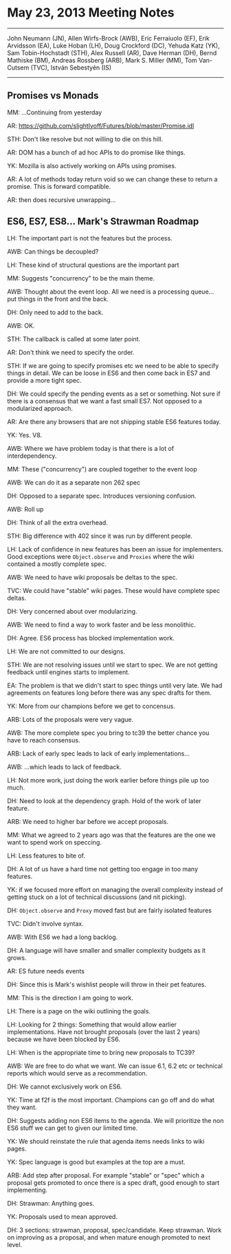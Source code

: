 # May 23, 2013 Meeting Notes
-----

John Neumann (JN), Allen Wirfs-Brock (AWB), Eric Ferraiuolo (EF), Erik Arvidsson (EA), Luke Hoban (LH), Doug Crockford (DC), Yehuda Katz (YK), Sam Tobin-Hochstadt (STH), Alex Russell (AR), Dave Herman (DH), Bernd Mathiske (BM), Andreas Rossberg (ARB), Mark S. Miller (MM), Tom Van-Cutsem (TVC), István Sebestyén (IS)

-----

## Promises vs Monads

MM: ...Continuing from yesterday

AR: https://github.com/slightlyoff/Futures/blob/master/Promise.idl

STH: Don't like resolve but not willing to die on this hill.

AR: DOM has a bunch of ad hoc APIs to do promise like things.

YK: Mozilla is also actively working on APIs using promises.

AR: A lot of methods today return void so we can change these to return a promise. This is forward compatible.

AR: then does recursive unwrapping...

## ES6, ES7, ES8... Mark's Strawman Roadmap

LH: The important part is not the features but the process.

AWB: Can things be decoupled?

LH: These kind of structural questions are the important part

MM: Suggests "concurrency" to be the main theme.

AWB: Thought about the event loop. All we need is a processing queue... put things in the front and the back.

DH: Only need to add to the back.

AWB: OK.

STH: The callback is called at some later point.

AR: Don't think we need to specify the order.

STH: If we are going to specify promises etc we need to be able to specify things in detail. We can be loose in ES6 and then come back in ES7 and provide a more tight spec.

DH: We could specify the pending events as a set or something. Not sure if there is a consensus that we want a fast small ES7. Not opposed to a modularized approach.

AR: Are there any browsers that are not shipping stable ES6 features today.

YK: Yes. V8.

AWB: Where we have problem today is that there is a lot of interdependency.

MM: These ("concurrency") are coupled together to the event loop

AWB: We can do it as a separate non 262 spec

DH: Opposed to a separate spec. Introduces versioning confusion.

AWB: Roll up

DH: Think of all the extra overhead.

STH: Big difference with 402 since it was run by different people.

LH: Lack of confidence in new features has been an issue for implementers. Good exceptions were `Object.observe` and `Proxies` where the wiki contained a mostly complete spec.

AWB: We need to have wiki proposals be deltas to the spec.

TVC: We could have "stable" wiki pages. These would have complete spec deltas.

DH: Very concerned about over modularizing.

AWB: We need to find a way to work faster and be less monolithic.

DH: Agree. ES6 process has blocked implementation work.

LH: We are not committed to our designs.

STH: We are not resolving issues until we start to spec. We are not getting feedback until engines starts to implement.

EA: The problem is that we didn't start to spec things until very late. We had agreements on features long before there was any spec drafts for them.

YK: More from our champions before we get to concensus.

ARB: Lots of the proposals were very vague.

AWB: The more complete spec you bring to tc39 the better chance you have to reach consensus.

ARB: Lack of early spec leads to lack of early implementations...

AWB: ...which leads to lack of feedback.

LH: Not more work, just doing the work earlier before things pile up too much.

DH: Need to look at the dependency graph. Hold of the work of later feature.

ARB: We need to higher bar before we accept proposals.

MM: What we agreed to 2 years ago was that the features are the one we want to spend work on speccing.

LH: Less features to bite of.

DH: A lot of us have a hard time not getting too engage in too many features.

YK: if we focused more effort on managing the overall complexity instead of getting stuck on a lot of technical discussions (and nit picking).

DH: `Object.observe` and `Proxy` moved fast but are fairly isolated features

TVC: Didn't involve syntax.

AWB: With ES6 we had a long backlog.

DH: A language will have smaller and smaller complexity budgets as it grows.

AR: ES future needs events

DH: Since this is Mark's wishlist people will throw in their pet features.

MM: This is the direction I am going to work.

LH: There is a page on the wiki outlining the goals.

LH: Looking for 2 things: Something that would allow earlier implementations. Have not brought proposals (over the last 2 years) because we have been blocked by ES6.

LH: When is the appropriate time to bring new proposals to TC39?

AWB: We are free to do what we want. We can issue 6.1, 6.2 etc or technical reports which would serve as a recommendation.

DH: We cannot exclusively work on ES6.

YK: Time at f2f is the most important. Champions can go off and do what they want.

DH: Suggests adding non ES6 items to the agenda. We will prioritize the non ES6 stuff we can get to given our limited time.

YK: We should reinstate the rule that agenda items needs links to wiki pages.

YK: Spec language is good but examples at the top are a must.

ARB: Add step after proposal. For example "stable" or "spec" which a proposal gets promoted to once there is a spec draft, good enough to start implementing.

DH: Strawman: Anything goes.

YK: Proposals used to mean approved.

DH: 3 sections: strawman, proposal, spec/candidate. Keep strawman. Work on improving as a proposal, and when mature enough promoted to next level.
